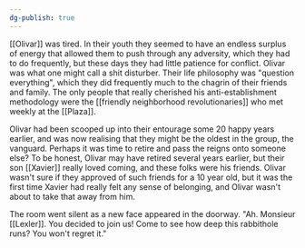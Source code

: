 ```yaml
---
dg-publish: true
---
```

[[Olivar]] was tired. In their youth they seemed to have an endless surplus
of energy that allowed them to push through any adversity, which they
had to do frequently, but these days they had little patience for
conflict. Olivar was what one might call a shit disturber. Their life
philosophy was "question everything", which they did frequently much to
the chagrin of their friends and family. The only people that really
cherished his anti-establishment methodology were the [[friendly neighborhood revolutionaries]] who met weekly at the [[Plaza]].

Olivar had been scooped up into their entourage some 20 happy years
earlier, and was now realising that they might be the oldest in the
group, the vanguard. Perhaps it was time to retire and pass the reigns
onto someone else? To be honest, Olivar may have retired several years
earlier, but their son [[Xavier]] really loved coming, and these folks were
his friends. Olivar wasn\'t sure if they approved of such friends for a
10 year old, but it was the first time Xavier had really felt any sense
of belonging, and Olivar wasn't about to take that away from him.

The room went silent as a new face appeared in the doorway. "Ah.
Monsieur [[Lexler]]. You decided to join us! Come to see how deep this
rabbithole runs? You won\'t regret it."
